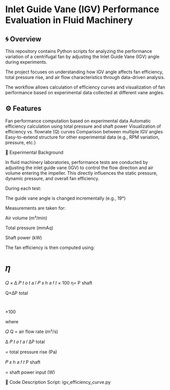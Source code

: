 # Inlet Guide Vane (IGV) Performance Evaluation in Fluid Machinery


## 🌀 Overview

This repository contains Python scripts for analyzing the performance variation of a centrifugal fan
by adjusting the Inlet Guide Vane (IGV) angle during experiments.

The project focuses on understanding how IGV angle affects fan efficiency,
total pressure rise, and air flow characteristics through data-driven analysis.

The workflow allows calculation of efficiency curves and visualization of fan performance
based on experimental data collected at different vane angles.


## ⚙️ Features

Fan performance computation based on experimental data
Automatic efficiency calculation using total pressure and shaft power
Visualization of efficiency vs. flowrate (Q) curves
Comparison between multiple IGV angles
Easy-to-extend structure for other experimental data (e.g., RPM variation, pressure, etc.)


🧮 Experimental Background

In fluid machinery laboratories, performance tests are conducted by adjusting the inlet guide vane (IGV)
to control the flow direction and air volume entering the impeller.
This directly influences the static pressure, dynamic pressure, and overall fan efficiency.

During each test:

The guide vane angle is changed incrementally (e.g., 19°)

Measurements are taken for:

Air volume (m³/min)

Total pressure (mmAq)

Shaft power (kW)

The fan efficiency is then computed using:

𝜂
=
𝑄
×
Δ
𝑃
𝑡
𝑜
𝑡
𝑎
𝑙
𝑃
𝑠
ℎ
𝑎
𝑓
𝑡
×
100
η=
P
shaft
	​

Q×ΔP
total
	​

	​

×100

where

𝑄
Q = air flow rate (m³/s)

Δ
𝑃
𝑡
𝑜
𝑡
𝑎
𝑙
ΔP
total
	​

 = total pressure rise (Pa)

𝑃
𝑠
ℎ
𝑎
𝑓
𝑡
P
shaft
	​

 = shaft power input (W)

🧰 Code Description
Script: igv_efficiency_curve.py
